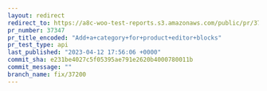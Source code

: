 ```yaml
---
layout: redirect
redirect_to: https://a8c-woo-test-reports.s3.amazonaws.com/public/pr/37347/api/index.html
pr_number: 37347
pr_title_encoded: "Add+a+category+for+product+editor+blocks"
pr_test_type: api
last_published: "2023-04-12 17:56:06 +0000"
commit_sha: e231be4027c5f05395ae791e2620b4000780011b
commit_message: ""
branch_name: fix/37200
---
```

